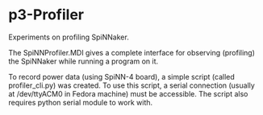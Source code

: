 # p3-Profiler
Experiments on profiling SpiNNaker.

The SpiNNProfiler.MDI gives a complete interface for observing (profiling) the SpiNNaker while running a program on it.

To record power data (using SpiNN-4 board), a simple script (called profiler_cli.py) was created. To use this script, a serial connection (usually at /dev/ttyACM0 in Fedora machine) must be accessible. The script also requires python serial module to work with.


